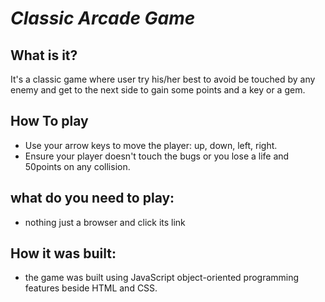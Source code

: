 #  *Classic Arcade Game*

## What is it?

It's a classic game where user  try his/her best to avoid be touched by any enemy and get to the next side to gain some points and a key or  a gem.

## How To play

- Use your arrow keys to move the player: up, down, left, right.
- Ensure your player doesn't touch  the bugs or  you lose a life and 50points on any collision.

## what do you need to play:

- nothing just a browser and click its link

  

## How it was built:

- the game was built using JavaScript object-oriented programming features beside  HTML and CSS.
